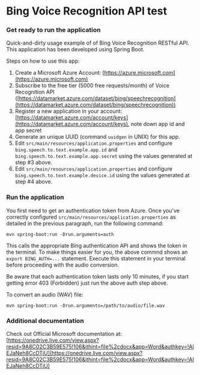 # Bing Voice Recognition API test

### Get ready to run the application

Quick-and-dirty usage example of of Bing Voice Recognition RESTful API.
This application has been developed using Spring Boot.

Steps on how to use this app:

1. Create a Microsoft Azure Account: [https://azure.microsoft.com](https://azure.microsoft.com)
2. Subscribe to the free tier (5000 free requests/month) of Voice Recognition API ([https://datamarket.azure.com/dataset/bing/speechrecognition](https://datamarket.azure.com/dataset/bing/speechrecognition))
3. Register a new application in your account: [https://datamarket.azure.com/account/keys](https://datamarket.azure.com/account/keys), note down app id and app secret
4. Generate an unique UUID (command `uuidgen` in UNIX) for this app.
5. Edit `src/main/resources/application.properties` and configure `bing.speech.to.text.example.app.id` and `bing.speech.to.text.example.app.secret` using the values generated at step #3 above.
6. Edit `src/main/resources/application.properties` and configure `bing.speech.to.text.example.device.id` using the values generated at step #4 above.

### Run the application

You first need to get an authentication token from Azure. Once you've correctly configured `src/main/resources/application.properties` as detailed in the previous paragraph, run the following command:

	mvn spring-boot:run -Drun.arguments=auth

This calls the appropriate Bing authentication API and shows the token in the terminal. To make things easier for you, the above commnd shows an `export BING_AUTH=...` statement. Execute this statement in your terminal before proceeding with the audio conversion.

Be aware that each authentication token lasts only 10 minutes, if you start getting error 403 (Forbidden) just run the above auth step above.

To convert an audio (WAV) file:

	mvn spring-boot:run -Drun.arguments=/path/to/audio/file.wav


### Additional documentation

Check out Official Microsoft documentation at: [https://onedrive.live.com/view.aspx?resid=9A8C02C3B59E575!106&ithint=file%2cdocx&app=Word&authkey=!AIEJaNeh8CcDTjU](https://onedrive.live.com/view.aspx?resid=9A8C02C3B59E575!106&ithint=file%2cdocx&app=Word&authkey=!AIEJaNeh8CcDTjU)